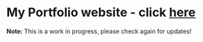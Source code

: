 # My Portfolio website - click [here](https://navkumar258.github.io)

**Note:** This is a work in progress, please check again for updates!
